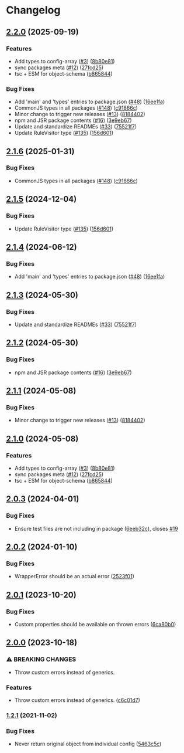 # Changelog

## [2.2.0](https://github.com/Pixel998/rewrite/compare/object-schema-v2.1.6...object-schema-v2.2.0) (2025-09-19)


### Features

* Add types to config-array ([#3](https://github.com/Pixel998/rewrite/issues/3)) ([8b80e81](https://github.com/Pixel998/rewrite/commit/8b80e81cd0613ef1eccd15eacc0dbfad7a689dbf))
* sync packages meta ([#12](https://github.com/Pixel998/rewrite/issues/12)) ([27fcd25](https://github.com/Pixel998/rewrite/commit/27fcd259dab40e4ac1742b5699b74701a6b3660e))
* tsc + ESM for object-schema ([b865844](https://github.com/Pixel998/rewrite/commit/b8658440cc6e37e5392f32a33bdefb012bfd4290))


### Bug Fixes

* Add 'main' and 'types' entries to package.json ([#48](https://github.com/Pixel998/rewrite/issues/48)) ([16ee1fa](https://github.com/Pixel998/rewrite/commit/16ee1fad998cc654208628ccb06958d29f95a3a5))
* CommonJS types in all packages ([#148](https://github.com/Pixel998/rewrite/issues/148)) ([c91866c](https://github.com/Pixel998/rewrite/commit/c91866cc9fe16fb62bc48fc1cc7f9e18c6fea013))
* Minor change to trigger new releases ([#13](https://github.com/Pixel998/rewrite/issues/13)) ([8184402](https://github.com/Pixel998/rewrite/commit/8184402d5efc8028380cbdd5669f600aea5c050a))
* npm and JSR package contents ([#16](https://github.com/Pixel998/rewrite/issues/16)) ([3e9eb67](https://github.com/Pixel998/rewrite/commit/3e9eb67964327ef908ab27fa0f14990580ec801c))
* Update and standardize READMEs ([#33](https://github.com/Pixel998/rewrite/issues/33)) ([75521f7](https://github.com/Pixel998/rewrite/commit/75521f7d2e4aac9e77310803e7569d9d5b39869c))
* Update RuleVisitor type ([#135](https://github.com/Pixel998/rewrite/issues/135)) ([156d601](https://github.com/Pixel998/rewrite/commit/156d601181deb362a2864c4d47d4e3da8609500b))

## [2.1.6](https://github.com/eslint/rewrite/compare/object-schema-v2.1.5...object-schema-v2.1.6) (2025-01-31)


### Bug Fixes

* CommonJS types in all packages ([#148](https://github.com/eslint/rewrite/issues/148)) ([c91866c](https://github.com/eslint/rewrite/commit/c91866cc9fe16fb62bc48fc1cc7f9e18c6fea013))

## [2.1.5](https://github.com/eslint/rewrite/compare/object-schema-v2.1.4...object-schema-v2.1.5) (2024-12-04)


### Bug Fixes

* Update RuleVisitor type ([#135](https://github.com/eslint/rewrite/issues/135)) ([156d601](https://github.com/eslint/rewrite/commit/156d601181deb362a2864c4d47d4e3da8609500b))

## [2.1.4](https://github.com/eslint/rewrite/compare/object-schema-v2.1.3...object-schema-v2.1.4) (2024-06-12)


### Bug Fixes

* Add 'main' and 'types' entries to package.json ([#48](https://github.com/eslint/rewrite/issues/48)) ([16ee1fa](https://github.com/eslint/rewrite/commit/16ee1fad998cc654208628ccb06958d29f95a3a5))

## [2.1.3](https://github.com/eslint/rewrite/compare/object-schema-v2.1.2...object-schema-v2.1.3) (2024-05-30)


### Bug Fixes

* Update and standardize READMEs ([#33](https://github.com/eslint/rewrite/issues/33)) ([75521f7](https://github.com/eslint/rewrite/commit/75521f7d2e4aac9e77310803e7569d9d5b39869c))

## [2.1.2](https://github.com/eslint/rewrite/compare/object-schema-v2.1.1...object-schema-v2.1.2) (2024-05-30)


### Bug Fixes

* npm and JSR package contents ([#16](https://github.com/eslint/rewrite/issues/16)) ([3e9eb67](https://github.com/eslint/rewrite/commit/3e9eb67964327ef908ab27fa0f14990580ec801c))

## [2.1.1](https://github.com/eslint/rewrite/compare/object-schema-v2.1.0...object-schema-v2.1.1) (2024-05-08)


### Bug Fixes

* Minor change to trigger new releases ([#13](https://github.com/eslint/rewrite/issues/13)) ([8184402](https://github.com/eslint/rewrite/commit/8184402d5efc8028380cbdd5669f600aea5c050a))

## [2.1.0](https://github.com/eslint/rewrite/compare/object-schema-v2.0.3...object-schema-v2.1.0) (2024-05-08)

### Features

* Add types to config-array ([#3](https://github.com/eslint/rewrite/issues/3)) ([8b80e81](https://github.com/eslint/rewrite/commit/8b80e81cd0613ef1eccd15eacc0dbfad7a689dbf))
* sync packages meta ([#12](https://github.com/eslint/rewrite/issues/12)) ([27fcd25](https://github.com/eslint/rewrite/commit/27fcd259dab40e4ac1742b5699b74701a6b3660e))
* tsc + ESM for object-schema ([b865844](https://github.com/eslint/rewrite/commit/b8658440cc6e37e5392f32a33bdefb012bfd4290))

## [2.0.3](https://github.com/humanwhocodes/object-schema/compare/v2.0.2...v2.0.3) (2024-04-01)


### Bug Fixes

* Ensure test files are not including in package ([6eeb32c](https://github.com/humanwhocodes/object-schema/commit/6eeb32cc76a3e37d76b2990bd603d72061c816e0)), closes [#19](https://github.com/humanwhocodes/object-schema/issues/19)

## [2.0.2](https://github.com/humanwhocodes/object-schema/compare/v2.0.1...v2.0.2) (2024-01-10)


### Bug Fixes

* WrapperError should be an actual error ([2523f01](https://github.com/humanwhocodes/object-schema/commit/2523f014168167e5a40bb63e0cc03231b2c0f1bf))

## [2.0.1](https://github.com/humanwhocodes/object-schema/compare/v2.0.0...v2.0.1) (2023-10-20)


### Bug Fixes

* Custom properties should be available on thrown errors ([6ca80b0](https://github.com/humanwhocodes/object-schema/commit/6ca80b001a4ffb678b9b5544fc53322117374376))

## [2.0.0](https://github.com/humanwhocodes/object-schema/compare/v1.2.1...v2.0.0) (2023-10-18)


### ⚠ BREAKING CHANGES

* Throw custom errors instead of generics.

### Features

* Throw custom errors instead of generics. ([c6c01d7](https://github.com/humanwhocodes/object-schema/commit/c6c01d71eb354bf7b1fb3e883c40f7bd9b61647c))

### [1.2.1](https://www.github.com/humanwhocodes/object-schema/compare/v1.2.0...v1.2.1) (2021-11-02)


### Bug Fixes

* Never return original object from individual config ([5463c5c](https://www.github.com/humanwhocodes/object-schema/commit/5463c5c6d2cb35a7b7948dffc37c899a41d1775f))
